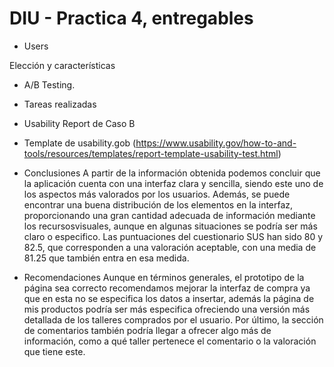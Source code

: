# DIU - Practica 4, entregables


* Users 

Elección y características

* A/B Testing. 


* Tareas realizadas 


* Usability Report de Caso B
* Template de usability.gob (https://www.usability.gov/how-to-and-tools/resources/templates/report-template-usability-test.html) 

* Conclusiones
A partir de la información obtenida podemos concluir que la aplicación cuenta con una interfaz clara y sencilla, siendo este uno de los aspectos más valorados por los usuarios. Además, se puede encontrar una buena distribución de los elementos en la interfaz, proporcionando una gran cantidad adecuada de información mediante los recursosvisuales, aunque en algunas situaciones se podría ser más claro o especifico. Las puntuaciones del cuestionario SUS han sido 80 y 82.5, que corresponden a una valoración aceptable, con una media de 81.25 que también entra en esa medida.

* Recomendaciones
Aunque en términos generales, el prototipo de la página sea correcto recomendamos mejorar la interfaz de compra ya que en esta no se especifica los datos a insertar, además la página de mis productos podría ser más especifica ofreciendo una versión más detallada de los talleres comprados por el usuario. Por último, la sección de comentarios también podría llegar a ofrecer algo más de información, como a qué taller pertenece el comentario o la valoración que tiene este.
